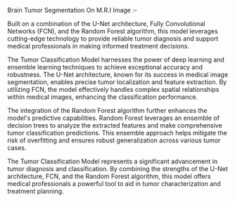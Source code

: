 Brain Tumor Segmentation On M.R.I Image :-  

Built on a combination of the U-Net architecture, Fully Convolutional Networks (FCN), and the Random Forest algorithm, this model leverages cutting-edge technology to provide reliable tumor diagnosis and support medical professionals in making informed treatment decisions.

The Tumor Classification Model harnesses the power of deep learning and ensemble learning techniques to achieve exceptional accuracy and robustness. The U-Net architecture, known for its success in medical image segmentation, enables precise tumor localization and feature extraction. By utilizing FCN, the model effectively handles complex spatial relationships within medical images, enhancing the classification performance.

The integration of the Random Forest algorithm further enhances the model's predictive capabilities. Random Forest leverages an ensemble of decision trees to analyze the extracted features and make comprehensive tumor classification predictions. This ensemble approach helps mitigate the risk of overfitting and ensures robust generalization across various tumor cases.

The Tumor Classification Model represents a significant advancement in tumor diagnosis and classification. By combining the strengths of the U-Net architecture, FCN, and the Random Forest algorithm, this model offers medical professionals a powerful tool to aid in tumor characterization and treatment planning.
